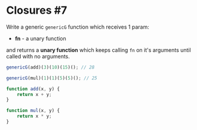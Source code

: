 # Closures #7

Write a generic `genericG` function which receives 1 param:

-   **fn** - a unary function

and returns a **unary function** which keeps calling `fn` on it's arguments until called with no arguments.

```javascript
genericG(add)(3)(10)(15)(); // 28

genericG(mul)(1)(1)(5)(5)(); // 25

function add(x, y) {
    return x + y;
}

function mul(x, y) {
    return x * y;
}
```
